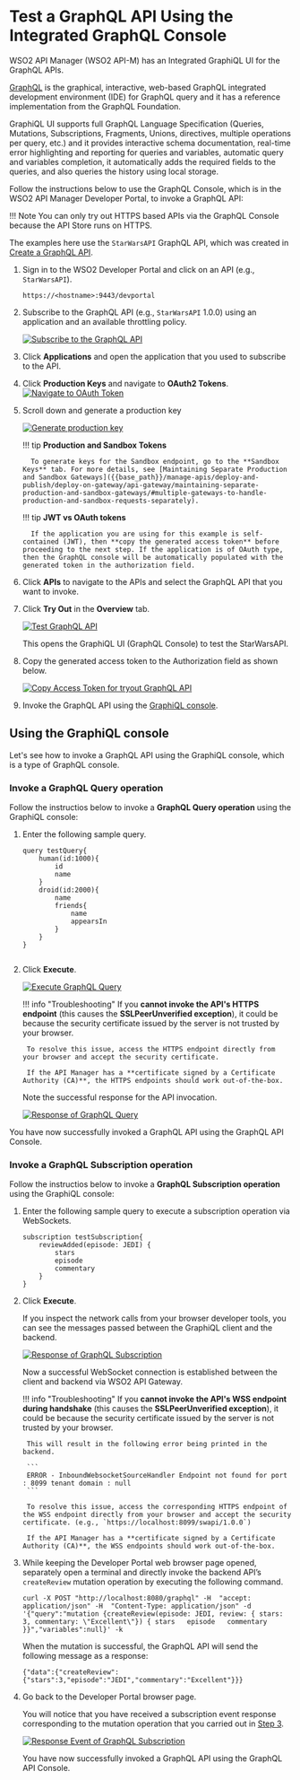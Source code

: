 # Test a GraphQL API Using the Integrated GraphQL Console

WSO2 API Manager (WSO2 API-M) has an Integrated GraphiQL UI for the GraphQL APIs.

[GraphQL](https://github.com/graphql/graphiql) is the graphical, interactive, web-based GraphQL integrated development environment (IDE) for GraphQL query and it has a reference implementation from the GraphQL Foundation. 

GraphiQL UI supports full GraphQL Language Specification (Queries, Mutations, Subscriptions, Fragments, Unions, directives, multiple operations per query, etc.) and it provides interactive schema documentation, real-time error highlighting and reporting for queries and variables, automatic query and variables completion, it automatically adds the required fields to the queries, and also queries the history using local storage.

<!-- Feature removed for further improvement
!!! note "Try out using Postman"
    If required, instead of using the Integrated GraphQL Console you can try out your GraphQL API by downloading your GraphQL Schema as a Postman collection and trying it out on Postman. For more information, see [Try out using Postman]({{base_path}}/consume/invoke-apis/invoke-apis-using-tools/try-out-using-postman). -->

Follow the instructions below to use the GraphQL Console, which is in the WSO2 API Manager Developer Portal, to invoke a GraphQL API:

!!! Note
    You can only try out HTTPS based APIs via the GraphQL Console because the API Store runs on HTTPS.

The examples here use the `StarWarsAPI` GraphQL API, which was created in [Create a GraphQL API]({{base_path}}/manage-apis/design/create-api/create-a-graphql-api/).

1. Sign in to the WSO2 Developer Portal and click on an API (e.g., `StarWarsAPI`).

     `https://<hostname>:9443/devportal`

2. Subscribe to the GraphQL API (e.g., `StarWarsAPI` 1.0.0) using an application and an available throttling policy.

    [![Subscribe to the GraphQL API]({{base_path}}/assets/img/learn/subscribe-to-graphql-api.png)]({{base_path}}/assets/img/learn/subscribe-to-graphql-api.png)

3. Click **Applications** and open the application that you used to subscribe to the API.

4. Click **Production Keys** and navigate to **OAuth2 Tokens**.[![Navigate to OAuth Token]({{base_path}}/assets/img/learn/navigate-to-oauth-tokens-graphql-console.png)]({{base_path}}/assets/img/learn/navigate-to-oauth-tokens-graphql-console.png)

5. Scroll down and generate a production key
   
    [![Generate production key]({{base_path}}/assets/img/learn/graphql-generate-keys-production.png)]({{base_path}}/assets/img/learn/graphql-generate-keys-production.png)

    !!! tip
         **Production and Sandbox Tokens**
            
         To generate keys for the Sandbox endpoint, go to the **Sandbox Keys** tab. For more details, see [Maintaining Separate Production and Sandbox Gateways]({{base_path}}/manage-apis/deploy-and-publish/deploy-on-gateway/api-gateway/maintaining-separate-production-and-sandbox-gateways/#multiple-gateways-to-handle-production-and-sandbox-requests-separately).

    !!! tip 
         **JWT vs OAuth tokens**

         If the application you are using for this example is self-contained (JWT), then **copy the generated access token** before proceeding to the next step. If the application is of OAuth type, then the GraphQL console will be automatically populated with the generated token in the authorization field.

6. Click **APIs** to navigate to the APIs and select the GraphQL API that you want to invoke. 

7. Click **Try Out** in the  **Overview** tab.

    [![Test GraphQL API]({{base_path}}/assets/img/learn/graphql-console-try-button.png)]({{base_path}}/assets/img/learn/graphql-console-try-button.png)

    This opens the GraphiQL UI (GraphQL Console) to test the StarWarsAPI.

8. Copy the generated access token to the Authorization field as shown below.

    [![Copy Access Token for tryout GraphQL API]({{base_path}}/assets/img/learn/graphql-api-copy-access-token.png)]({{base_path}}/assets/img/learn/graphql-api-copy-access-token.png)

9. Invoke the GraphQL API using the [GraphiQL console](#using-the-graphiql-console).

## Using the GraphiQL console

Let's see how to invoke a GraphQL API using the GraphiQL console, which is a type of GraphQL console.

### Invoke a GraphQL Query operation

Follow the instructios below to invoke a **GraphQL Query operation** using the GraphiQL console:

1. Enter the following sample query.

    ```
    query testQuery{
        human(id:1000){
            id
            name
        }
        droid(id:2000){
            name
            friends{
                name
                appearsIn
            }
        }
    }
          
    ```
 
2. Click **Execute**.

    [![Execute GraphQL Query]({{base_path}}/assets/img/consume/invoke-apis/graphql-console/graphql-console-execute-query.png)]({{base_path}}/assets/img/consume/invoke-apis/graphql-console/graphql-console-execute-query.png)

    !!! info "Troubleshooting"
        If you **cannot invoke the API's HTTPS endpoint** (this causes the **SSLPeerUnverified exception**), it could be because the security certificate issued by the server is not trusted by your browser. 
        
        To resolve this issue, access the HTTPS endpoint directly from your browser and accept the security certificate.
        
        If the API Manager has a **certificate signed by a Certificate Authority (CA)**, the HTTPS endpoints should work out-of-the-box.

     Note the successful response for the API invocation. 

     [![Response of GraphQL Query]({{base_path}}/assets/img/learn/graphql-response-query.png)]({{base_path}}/assets/img/learn/graphql-response-query.png)

You have now successfully invoked a GraphQL API using the GraphQL API Console.

### Invoke a GraphQL Subscription operation

Follow the instructios below to invoke a **GraphQL Subscription operation** using the GraphiQL console:

1. Enter the following sample query to execute a subscription operation via WebSockets.

    ```
    subscription testSubscription{
        reviewAdded(episode: JEDI) {
            stars
            episode
            commentary
        }
    }
    ```

2. Click **Execute**. 
   
     If you inspect the network calls from your browser developer tools, you can see the messages passed between the GraphiQL client and the backend.

     [![Response of GraphQL Subscription]({{base_path}}/assets/img/consume/invoke-apis/graphql-console/graphql-sub-init-response.png)]({{base_path}}/assets/img/consume/invoke-apis/graphql-console/graphql-sub-init-response.png)

     Now a successful WebSocket connection is established between the client and backend via WSO2 API Gateway.

    !!! info "Troubleshooting"
        If you **cannot invoke the API's WSS endpoint during handshake** (this causes the **SSLPeerUnverified exception**), it could be because the security certificate issued by the server is not trusted by your browser. 
        
        This will result in the following error being printed in the backend.

        ```
        ERROR - InboundWebsocketSourceHandler Endpoint not found for port : 8099 tenant domain : null
        ```       
        
        To resolve this issue, access the corresponding HTTPS endpoint of the WSS endpoint directly from your browser and accept the security certificate. (e.g., `https://localhost:8099/swapi/1.0.0`) 
        
        If the API Manager has a **certificate signed by a Certificate Authority (CA)**, the WSS endpoints should work out-of-the-box.

     <a name="step3"></a>

3.  While keeping the Developer Portal web browser page opened, separately open a terminal and directly invoke the backend API’s `createReview` mutation operation by executing the following command.

     ```
     curl -X POST "http://localhost:8080/graphql" -H  "accept: application/json" -H  "Content-Type: application/json" -d '{"query":"mutation {createReview(episode: JEDI, review: { stars: 3, commentary: \"Excellent\"}) { stars   episode   commentary }}","variables":null}' -k
     ```

     When the mutation is successful, the GraphQL API will send the following message as a response:

     ```
     {"data":{"createReview":{"stars":3,"episode":"JEDI","commentary":"Excellent"}}}
     ```

4.  Go back to the Developer Portal browser page.

     You will notice that you have received a subscription event response corresponding to the mutation operation that you carried out in <a href="#step3">Step 3</a>.

     [![Response Event of GraphQL Subscription]({{base_path}}/assets/img/consume/invoke-apis/graphql-console/try-out-sub-event.png)]({{base_path}}/assets/img/consume/invoke-apis/graphql-console/try-out-sub-event.png)

     You have now successfully invoked a GraphQL API using the GraphQL API Console.
